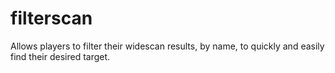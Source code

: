 # filterscan

Allows players to filter their widescan results, by name, to quickly and easily find their desired target.